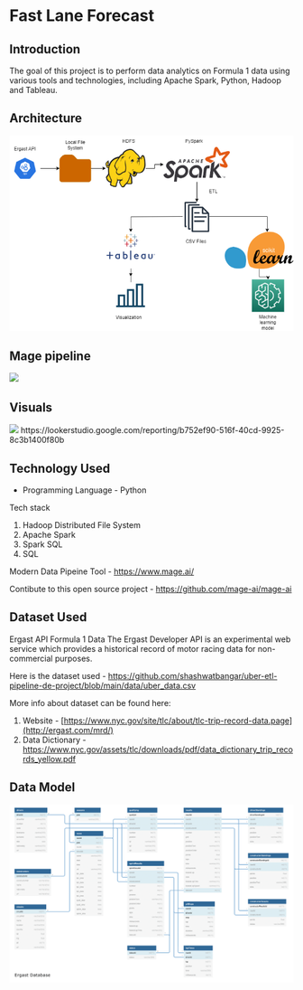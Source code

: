 # Fast Lane Forecast

## Introduction

The goal of this project is to perform data analytics on Formula 1 data using various tools and technologies, including Apache Spark, Python, Hadoop and Tableau.

## Architecture 
<img src="architecture.png">

## Mage pipeline
<img src="mage.png">

## Visuals
<img src="uber1.png">
https://lookerstudio.google.com/reporting/b752ef90-516f-40cd-9925-8c3b1400f80b


## Technology Used
- Programming Language - Python

Tech stack
1. Hadoop Distributed File System
2. Apache Spark 
3. Spark SQL
4. SQL

Modern Data Pipeine Tool - https://www.mage.ai/

Contibute to this open source project - https://github.com/mage-ai/mage-ai


## Dataset Used
Ergast API Formula 1 Data
The Ergast Developer API is an experimental web service which provides a historical record of motor racing data for non-commercial purposes.

Here is the dataset used - https://github.com/shashwatbangar/uber-etl-pipeline-de-project/blob/main/data/uber_data.csv

More info about dataset can be found here:
1. Website - [https://www.nyc.gov/site/tlc/about/tlc-trip-record-data.page](http://ergast.com/mrd/)
2. Data Dictionary - https://www.nyc.gov/assets/tlc/downloads/pdf/data_dictionary_trip_records_yellow.pdf

## Data Model
<img src="ERDiagram.png">
